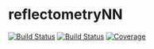 # reflectometryNN

[![Build Status](https://travis-ci.com/eleppink/reflectometryNN.jl.svg?branch=master)](https://travis-ci.com/eleppink/reflectometryNN.jl)
[![Build Status](https://ci.appveyor.com/api/projects/status/github/eleppink/reflectometryNN.jl?svg=true)](https://ci.appveyor.com/project/eleppink/reflectometryNN-jl)
[![Coverage](https://coveralls.io/repos/github/eleppink/reflectometryNN.jl/badge.svg?branch=master)](https://coveralls.io/github/eleppink/reflectometryNN.jl?branch=master)
